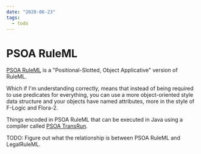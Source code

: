 ```yaml
---
date: "2020-06-23"
tags:
  - todo
---
```


# PSOA RuleML

[PSOA RuleML](https://github.com/RuleML/psoa-ruleml) is a "Positional-Slotted, Object Applicative" version of RuleML.

Which if I'm understanding correctly, means that instead of being required to use
predicates for everything, you can use a more object-oriented style data structure
and your objects have named attributes, more in the style of F-Logic and Flora-2.

Things encoded in PSOA RuleML that can be executed in Java using a compiler called
[PSOA TransRun](https://wiki.ruleml.org/index.php/PSOATransRun_Development_Tutorial).

TODO: Figure out what the relationship is between PSOA RuleML and LegalRuleML.